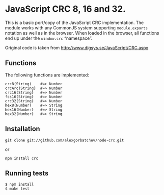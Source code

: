 JavaScript CRC 8, 16 and 32.
============================

This is a basic port/copy of the JavaScript CRC implementation. The module works with any CommonJS system supporting `module.exports` notation as well as in the browser. When loaded in the browser, all functions end up under the `window.crc` “namespace”.

Original code is taken from http://www.digsys.se/JavaScript/CRC.aspx

Functions
---------

The following functions are implemented:

    crc8(String)    #=> Number
    crcArc(String)  #=> Number
    crc16(String)   #=> Number
    fcs16(String)   #=> Number
    crc32(String)   #=> Number
    hex8(Number)    #=> String
    hex16(Number)   #=> String
    hex32(Number)   #=> String

Installation
------------

    git clone git://github.com/alexgorbatchev/node-crc.git

or

    npm install crc

Running tests
-------------

    $ npm install
    $ make test
